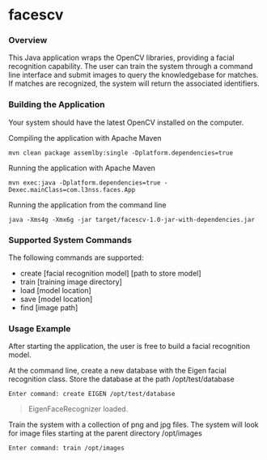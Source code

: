 # facescv

### Overview

This Java application wraps the OpenCV libraries, providing a facial recognition
capability. The user can train the system through a command line interface
and submit images to query the knowledgebase for matches. If matches 
are recognized, the system will return the associated identifiers.

### Building the Application

Your system should have the latest OpenCV installed on the computer.

Compiling the application with Apache Maven

    mvn clean package assemlby:single -Dplatform.dependencies=true

Running the application with Apache Maven

    mvn exec:java -Dplatform.dependencies=true -Dexec.mainClass=com.l3nss.faces.App

Running the application from the command line

    java -Xms4g -Xmx6g -jar target/facescv-1.0-jar-with-dependencies.jar

### Supported System Commands

The following commands are supported:

   * create [facial recognition model] [path to store model]
   * train [training image directory]
   * load [model location]
   * save [model location]
   * find [image path]

### Usage Example

After starting the application, the user is free to build a facial recognition
model.

At the command line, create a new database with the Eigen facial recognition class. Store
the database at the path /opt/test/database

    Enter command: create EIGEN /opt/test/database

> EigenFaceRecognizer loaded. 

Train the system with a collection of png and jpg files. The system will look for 
image files starting at the parent directory /opt/images

    Enter command: train /opt/images

> 

